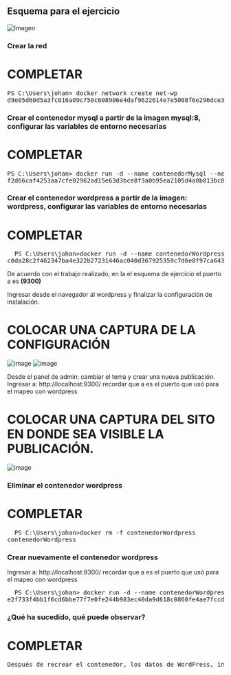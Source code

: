 ## Esquema para el ejercicio
![Imagen](img/esquema-ejercicio5.PNG)

### Crear la red
# COMPLETAR
<pre>
PS C:\Users\johan> docker network create net-wp
d9e05d60d5a3fc016a09c750c608906e4daf9622614e7e5088f6e296dce39ae9
</pre>

### Crear el contenedor mysql a partir de la imagen mysql:8, configurar las variables de entorno necesarias
# COMPLETAR
<pre>
PS C:\Users\johan> docker run -d --name contenedorMysql --network net-wp -e MYSQL_ROOT_PASSWORD=1234 -e MYSQL_DATABASE=wordpress_db  mysql:8 
f2d66caf4253aa7cfe02962ad15e63d3bce8f3a0b95ea2105d4a0b813bc8ba05
</pre>

### Crear el contenedor wordpress a partir de la imagen: wordpress, configurar las variables de entorno necesarias
# COMPLETAR
<pre>
  PS C:\Users\johan>docker run -d --name contenedorWordpress --network net-wp -e WORDPRESS_DB_HOST=contenedorMysql:3306 -e WORDPRESS_DB_NAME=wordpress_db -e WORDPRESS_DB_USER=root -e WORDPRESS_DB_PASSWORD=1234 -p 9300:80 wordpress
c0da28c2f462347ba4e322b27231446ac040d367925359c7d6e8f97ca6437fdb
</pre>

De acuerdo con el trabajo realizado, en la el esquema de ejercicio el puerto a es **(9300)**

Ingresar desde el navegador al wordpress y finalizar la configuración de instalación.
# COLOCAR UNA CAPTURA DE LA CONFIGURACIÓN
![image](https://github.com/user-attachments/assets/6b85e869-a70f-48b0-948f-709826d458f2)
![image](https://github.com/user-attachments/assets/37f7199d-75e9-431c-853c-95e25688a8fa)

Desde el panel de admin: cambiar el tema y crear una nueva publicación.
Ingresar a: http://localhost:9300/ 
recordar que a es el puerto que usó para el mapeo con wordpress
# COLOCAR UNA CAPTURA DEL SITO EN DONDE SEA VISIBLE LA PUBLICACIÓN.
![image](https://github.com/user-attachments/assets/dc750a78-2a9a-4d61-8ad4-e4c82c7a70e3)

### Eliminar el contenedor wordpress
# COMPLETAR
<pre>
  PS C:\Users\johan>docker rm -f contenedorWordpress
contenedorWordpress
</pre>
### Crear nuevamente el contenedor wordpress
Ingresar a: http://localhost:9300/ 
recordar que a es el puerto que usó para el mapeo con wordpress
<pre>
  PS C:\Users\johan> docker run -d --name contenedorWordpress --network net-wp -e WORDPRESS_DB_HOST=contenedorMysql:3306 -e WORDPRESS_DB_NAME=wordpress_db -e WORDPRESS_DB_USER=root -e WORDPRESS_DB_PASSWORD=1234 -p 9300:80 wordpress
e2f733f4bb1f6cd6bbe77f7e0fe244b983ec40da9d618c0860fe4ae7fccda347
</pre>
### ¿Qué ha sucedido, qué puede observar?
# COMPLETAR
<pre>
Después de recrear el contenedor, los datos de WordPress, incluyendo el tema y las publicaciones, se mantienen intactos. Esto sugiere que WordPress solo actúa como la interfaz de usuario que accede a la base de datos externa en MySQL, de esta manera, los datos persisten fuera del contenedor de la aplicación y se almacenan en una base de datos independiente.
</pre>





